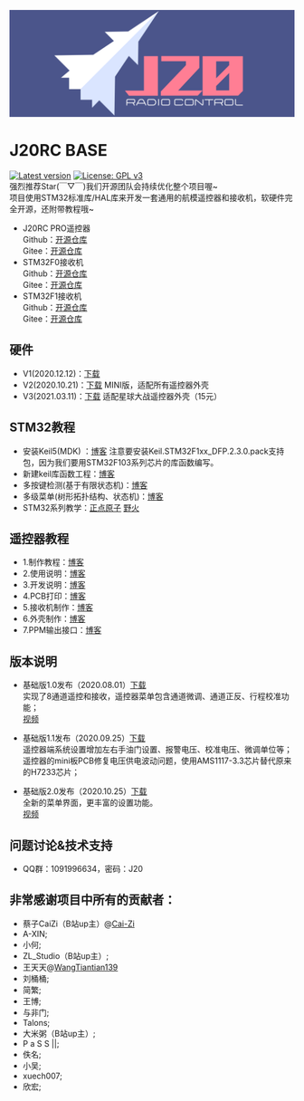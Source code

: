 ![J20RC](./images/logo.png)<br>
# J20RC BASE
[![Latest version](https://img.shields.io/github/v/release/J20RC/STM32_RC_Transmitter)](https://github.com/J20RC/STM32_RC_Transmitter/releases)
[![License: GPL v3](https://img.shields.io/badge/License-GPLv3-blue.svg)](https://www.gnu.org/licenses/gpl-3.0)<br>
强烈推荐Star(￣▽￣)我们开源团队会持续优化整个项目喔~<br>
项目使用STM32标准库/HAL库来开发一套通用的航模遥控器和接收机，软硬件完全开源，还附带教程哦~

- J20RC PRO遥控器<br>
  Github：[开源仓库](https://github.com/J20RC/J20RC_PRO)<br>
  Gitee：[开源仓库](https://gitee.com/J20RC//J20RC_PRO)<br>
- STM32F0接收机<br>
Github：[开源仓库](https://github.com/J20RC/STM32F0_Receiver)<br>
Gitee：[开源仓库](https://gitee.com/J20RC/STM32F0_Receiver)<br>
- STM32F1接收机<br>
Github：[开源仓库](https://github.com/J20RC/STM32F1_Receiver)<br>
Gitee：[开源仓库](https://gitee.com/J20RC/STM32F1_Receiver)<br>
## 硬件 
* V1(2020.12.12)：[下载](./hardware/J20RC_BASE_V1.0_20201212_Schematic.pdf)
* V2(2020.10.21)：[下载](./hardware/J20RC_BASE_V2.0_20201021_PCB_MINI.zip)
  MINI版，适配所有遥控器外壳
* V3(2021.03.11)：[下载](./hardware/J20RC_BASE_V3.2_20210311_PCB(适配15元星球大战遥控器).zip)
  适配星球大战遥控器外壳（15元）

## STM32教程
- 安装Keil5(MDK) ：[博客](https://blog.csdn.net/weixin_42911200/article/details/81590158)
  注意要安装Keil.STM32F1xx_DFP.2.3.0.pack支持包，因为我们要用STM32F103系列芯片的库函数编写。
- 新建keil库函数工程：[博客](https://www.cnblogs.com/zeng-1995/p/11308622.html) 
- 多按键检测(基于有限状态机)：[博客](https://blog.csdn.net/weixin_42268054/article/details/107393669)
- 多级菜单(树形拓扑结构、状态机)：[博客](https://blog.csdn.net/weixin_42268054/article/details/107613192)
- STM32系列教学：[正点原子](https://space.bilibili.com/394620890) [野火](https://space.bilibili.com/356820657/video)

## 遥控器教程

- 1.制作教程：[博客](https://www.cnblogs.com/cai-zi/p/13438285.html)
- 2.使用说明：[博客](https://www.cnblogs.com/cai-zi/p/13438406.html)
- 3.开发说明：[博客](https://www.cnblogs.com/cai-zi/p/13536862.html)
- 4.PCB打印：[博客](https://www.cnblogs.com/cai-zi/p/13536693.html)
- 5.接收机制作：[博客](https://www.cnblogs.com/cai-zi/p/13693930.html)
- 6.外壳制作：[博客](https://www.cnblogs.com/cai-zi/p/14124682.html)
- 7.PPM输出接口：[博客](https://www.cnblogs.com/cai-zi/p/14167013.html)

## 版本说明
- 基础版1.0发布（2020.08.01）[下载](https://github.com/J20RC/STM32_RC_Transmitter/releases/tag/1.0)	<br>
	实现了8通道遥控和接收，遥控器菜单包含通道微调、通道正反、行程校准功能；	<br>
	[视频](https://www.bilibili.com/video/BV1ea4y1J7WV)	<br/>
	
- 基础版1.1发布（2020.09.25）[下载](https://github.com/J20RC/STM32_RC_Transmitter/releases/tag/1.1)	<br>
	遥控器端系统设置增加左右手油门设置、报警电压、校准电压、微调单位等；	<br>
	遥控器的mini板PCB修复电压供电波动问题，使用AMS1117-3.3芯片替代原来的H7233芯片；	<br>
	
- 基础版2.0发布（2020.10.25）[下载](https://github.com/J20RC/STM32_RC_Transmitter/releases/tag/2.1)<br>
  全新的菜单界面，更丰富的设置功能。<br>
  [视频](https://www.bilibili.com/video/BV1wy4y1k718)

## 问题讨论&技术支持

 - QQ群：1091996634，密码：J20

## 非常感谢项目中所有的贡献者：
 * 蔡子CaiZi（B站up主）@[Cai-Zi](https://cai-zi.github.io/) 
 * A-XIN;
 * 小何;
 * ZL_Studio（B站up主）;
 * 王天天@[WangTiantian139](https://wangtiantian139.github.io/)
 * 刘桶桶;
 * 简繁;
 * 王博;
 * 与非门;
 * Talons;
 * 大米粥（B站up主）;
 * P a S S ||;
 * 佚名;
 * 小吴;
 * xuech007;
 * 欣宏;


